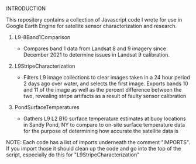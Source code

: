 INTRODUCTION

This repository contains a collection of Javascript code I wrote for use in Google Earth Engine for satellite sensor characterization and research.

1. L9-8Band1Comparison
    - Compares band 1 data from Landsat 8 and 9 imagery since December 2021 to determine issues in Landsat 9 calibration.

2. L9StripeCharacterization
    - Filters L9 image collections to clear images taken in a 24 hour period 2 days ago over water, and selects the first image.
      Exports bands 10 and 11 of the image as well as the percent difference between the two, revealing stripe artifacts as a result 
      of faulty sensor calibration

3. PondSurfaceTemperatures
    - Gathers L9 L2 B10 surface temperature estimates at buoy locations in Sandy Pond, NY to compare to on-site surface temperature data for 
      the purpose of determining how accurate the satellite data is 

NOTE:   Each code has a list of imports underneath the comment "IMPORTS". If you import those it should clean up the code and go into the top of the script, especially do this for "L9StripeCharacterization"
